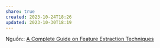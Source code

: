 ```yaml
---
share: true
created: 2023-10-24T18:26
updated: 2023-10-30T18:19
---
```

Nguồn:: [A Complete Guide on Feature Extraction Techniques](https://www.analyticsvidhya.com/blog/2022/05/a-complete-guide-on-feature-extraction-techniques/)
